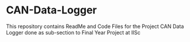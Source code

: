 # CAN-Data-Logger
This repository contains ReadMe and Code Files for the Project CAN Data Logger done as sub-section to Final Year Project at IISc
